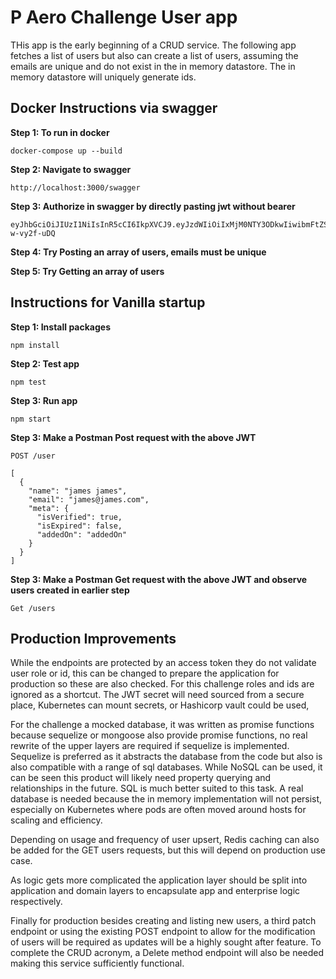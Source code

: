 # P Aero Challenge User app

THis app is the early beginning of a CRUD service. The following app fetches a list of users but also can create a list of users, assuming the emails are unique and do not exist in the in memory datastore. The in memory datastore will uniquely generate ids.

## Docker Instructions via swagger

**Step 1: To run in docker**

```
docker-compose up --build
```

**Step 2: Navigate to swagger**

```
http://localhost:3000/swagger
```

**Step 3: Authorize in swagger by directly pasting jwt without bearer**

```
eyJhbGciOiJIUzI1NiIsInR5cCI6IkpXVCJ9.eyJzdWIiOiIxMjM0NTY3ODkwIiwibmFtZSI6IkpvaG4gRG9lIiwiaWF0IjoxNTE2MjM5MDIyfQ.8f4907mNMQyNONWfS1J8WPTz6MBYLMHd-w-vy2f-uDQ
```

**Step 4: Try Posting an array of users, emails must be unique**

**Step 5: Try Getting an array of users**

## Instructions for Vanilla startup

**Step 1: Install packages**

```
npm install
```

**Step 2: Test app**

```
npm test
```

**Step 3: Run app**

```
npm start
```

**Step 3: Make a Postman Post request with the above JWT**

```
POST /user

[
  {
    "name": "james james",
    "email": "james@james.com",
    "meta": {
      "isVerified": true,
      "isExpired": false,
      "addedOn": "addedOn"
    }
  }
]

```

**Step 3: Make a Postman Get request with the above JWT and observe users created in earlier step**

```
Get /users

```

## Production Improvements

While the endpoints are protected by an access token they do not validate user role or id,
this can be changed to prepare the application for production so these are also checked. For
this challenge roles and ids are ignored as a shortcut. The JWT secret will need sourced
from a secure place, Kubernetes can mount secrets, or Hashicorp vault could be used,

For the challenge a mocked database, it was written as promise functions because sequelize or
mongoose also provide promise functions, no real rewrite of the upper layers are required if sequelize
is implemented. Sequelize is preferred as it abstracts the database from the code but also
is also compatible with a range of sql databases. While NoSQL can be used, it can be seen this
product will likely need property querying and relationships in the future. SQL is much better suited
to this task. A real database is needed because the in memory implementation will not persist,
especially on Kubernetes where pods are often moved around hosts for scaling and efficiency.

Depending on usage and frequency of user upsert, Redis caching can also be added for the GET
users requests, but this will depend on production use case.

As logic gets more complicated the application layer should be split into application and domain layers to encapsulate app and enterprise logic respectively.

Finally for production besides creating and listing new users, a third patch endpoint or using the existing POST endpoint to allow for the modification of users will be required as updates will be a highly sought after feature. To complete the CRUD acronym, a Delete method endpoint will also be needed making this service sufficiently functional.
